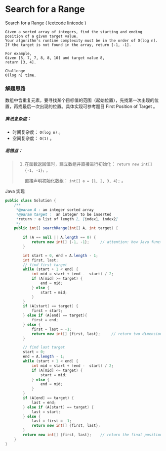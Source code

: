 # Search for a Range

Search for a Range ( [leetcode]() [lintcode](http://www.lintcode.com/en/problem/search-for-a-range/) )

```
Given a sorted array of integers, find the starting and ending position of a given target value.
Your algorithm's runtime complexity must be in the order of O(log n).
If the target is not found in the array, return [-1, -1].

For example,
Given [5, 7, 7, 8, 8, 10] and target value 8,
return [3, 4].

Challenge 
O(log n) time.
```



### 解题思路

数组中含重复元素，要寻找某个目标值的范围（起始位置），先找第一次出现的位置，再找最后一次出现的位置。具体实现可参考题目 First Position of Target 。

##### 算法复杂度：

- 时间复杂度： `O(log n)` 。
- 空间复杂度： `O(1)` 。

##### 易错点：

> 1. 在函数返回值时，建立数组并直接进行初始化： `return new int[] {-1, -1};` 。
>
>    直接声明初始化数组： `int[] a = {1, 2, 3, 4};` 。

Java 实现

```java
public class Solution {
    /**
     *@param A : an integer sorted array
     *@param target :  an integer to be inserted
     *return : a list of length 2, [index1, index2]
     */
    public int[] searchRange(int[] A, int target) {
        
        if (A == null || A.length == 0) {
            return new int[] {-1, -1};     // attention: how Java function return array
        }

        int start = 0, end = A.length - 1;
        int first, last;
        // find first target
        while (start + 1 < end) {
            int mid = start + (end -  start) / 2;
            if (A[mid] >= target) {
                end = mid;
            } else {
                start = mid;
            }
        }
        if (A[start] == target) {
            first = start;
        } else if (A[end] == target){
            first = end;
        } else {
            first = last = -1;
            return new int[] {first, last};     // return two dimension array
        }

        // find last target
        start = 0;
        end = A.length - 1;
        while (start + 1 < end) {
            int mid = start + (end -  start) / 2;
            if (A[mid] <= target) {
                start = mid;
            } else {
                end = mid;
            }
        }
        if (A[end] == target) {
            last = end;
        } else if (A[start] == target) {
            last = start;
        } else {
            last = first = -1;
            return new int[] {first, last};
        }
        return new int[] {first, last};    // return the final position
    }
}
```

